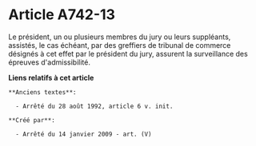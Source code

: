 # Article A742-13

Le président, un ou plusieurs membres du jury ou leurs suppléants, assistés, le cas échéant, par des greffiers de tribunal de
commerce désignés à cet effet par le président du jury, assurent la surveillance des épreuves d'admissibilité.

**Liens relatifs à cet article**

	**Anciens textes**:

	  - Arrêté du 28 août 1992, article 6 v. init.

	**Créé par**:

	  - Arrêté du 14 janvier 2009 - art. (V)
